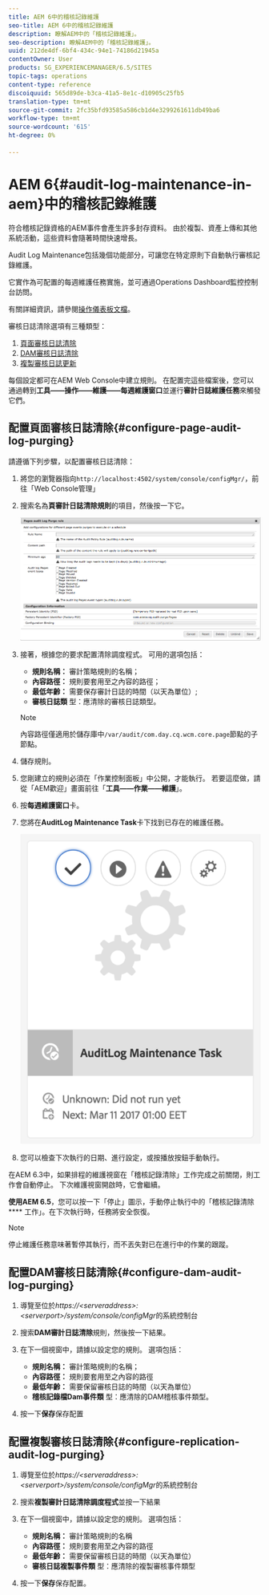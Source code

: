 ```yaml
---
title: AEM 6中的稽核記錄維護
seo-title: AEM 6中的稽核記錄維護
description: 瞭解AEM中的「稽核記錄維護」。
seo-description: 瞭解AEM中的「稽核記錄維護」。
uuid: 212de4df-6bf4-434c-94e1-74186d21945a
contentOwner: User
products: SG_EXPERIENCEMANAGER/6.5/SITES
topic-tags: operations
content-type: reference
discoiquuid: 565d89de-b3ca-41a5-8e1c-d10905c25fb5
translation-type: tm+mt
source-git-commit: 2fc35bfd93585a586cb1d4e3299261611db49ba6
workflow-type: tm+mt
source-wordcount: '615'
ht-degree: 0%

---
```



# AEM 6{#audit-log-maintenance-in-aem}中的稽核記錄維護

符合稽核記錄資格的AEM事件會產生許多封存資料。 由於複製、資產上傳和其他系統活動，這些資料會隨著時間快速增長。

Audit Log Maintenance包括幾個功能部分，可讓您在特定原則下自動執行審核記錄維護。

它實作為可配置的每週維護任務實施，並可通過Operations Dashboard監控控制台訪問。

有關詳細資訊，請參閱[操作儀表板文檔](/help/sites-administering/operations-dashboard.md)。

審核日誌清除選項有三種類型：

1. [頁面審核日誌清除](/help/sites-administering/operations-audit-log.md#configure-page-audit-log-purging)
1. [DAM審核日誌清除](/help/sites-administering/operations-audit-log.md#configure-dam-audit-log-purging)
1. [複製審核日誌更新](/help/sites-administering/operations-audit-log.md#configure-replication-audit-log-purging)

每個設定都可在AEM Web Console中建立規則。 在配置完這些檔案後，您可以通過轉到&#x200B;**工具——操作——維護——每週維護窗口**&#x200B;並運行&#x200B;**審計日誌維護任務**&#x200B;來觸發它們。

## 配置頁面審核日誌清除{#configure-page-audit-log-purging}

請遵循下列步驟，以配置審核日誌清除：

1. 將您的瀏覽器指向`http://localhost:4502/system/console/configMgr/`，前往「Web Console管理」

1. 搜索名為&#x200B;**頁審計日誌清除規則**&#x200B;的項目，然後按一下它。

   ![chlimage_1-365](assets/chlimage_1-365.png)

1. 接著，根據您的要求配置清除調度程式。 可用的選項包括：

   * **規則名稱：** 審計策略規則的名稱；
   * **內容路徑：** 規則要套用至之內容的路徑；
   * **最低年齡：** 需要保存審計日誌的時間（以天為單位）;
   * **審核日誌類** 型：應清除的審核日誌類型。

   >[!NOTE]
   >
   >內容路徑僅適用於儲存庫中`/var/audit/com.day.cq.wcm.core.page`節點的子節點。

1. 儲存規則。
1. 您剛建立的規則必須在「作業控制面板」中公開，才能執行。 若要這麼做，請從「AEM歡迎」畫面前往「**工具——作業——維護**」。

1. 按&#x200B;**每週維護窗口**&#x200B;卡。

1. 您將在&#x200B;**AuditLog Maintenance Task**&#x200B;卡下找到已存在的維護任務。

   ![chlimage_1-366](assets/chlimage_1-366.png)

1. 您可以檢查下次執行的日期、進行設定，或按播放按鈕手動執行。

在AEM 6.3中，如果排程的維護視窗在「稽核記錄清除」工作完成之前關閉，則工作會自動停止。 下次維護視窗開啟時，它會繼續。

**使用AEM 6.5**，您可以按一下「停止」圖示，手動停止執行中的「稽核記錄清除 **** 工作」。在下次執行時，任務將安全恢復。

>[!NOTE]
>
>停止維護任務意味著暫停其執行，而不丟失對已在進行中的作業的跟蹤。

## 配置DAM審核日誌清除{#configure-dam-audit-log-purging}

1. 導覽至位於&#x200B;*https://&lt;serveraddress>:&lt;serverport>/system/console/configMgr*&#x200B;的系統控制台
1. 搜索&#x200B;**DAM審計日誌清除**&#x200B;規則，然後按一下結果。
1. 在下一個視窗中，請據以設定您的規則。 選項包括：

   * **規則名稱：** 審計策略規則的名稱；
   * **內容路徑：** 規則要套用至之內容的路徑
   * **最低年齡：** 需要保留審核日誌的時間（以天為單位）
   * **稽核記錄檔Dam事件類** 型：應清除的DAM稽核事件類型。

1. 按一下&#x200B;**保存**&#x200B;保存配置

## 配置複製審核日誌清除{#configure-replication-audit-log-purging}

1. 導覽至位於&#x200B;*https://&lt;serveraddress>:&lt;serverport>/system/console/configMgr*&#x200B;的系統控制台
1. 搜索&#x200B;**複製審計日誌清除調度程式**&#x200B;並按一下結果
1. 在下一個視窗中，請據以設定您的規則。 選項包括：

   * **規則名稱：** 審計策略規則的名稱
   * **內容路徑：** 規則要套用至之內容的路徑
   * **最低年齡：** 需要保留審核日誌的時間（以天為單位）
   * **審核日誌複製事件類** 型：應清除的複製審核事件類型

1. 按一下&#x200B;**保存**&#x200B;保存配置。

